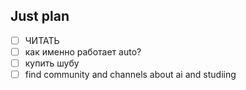 ## Just plan
- [ ] ЧИТАТЬ
- [ ] как именно работает auto?
- [ ] купить шубу
- [ ] find community and channels about ai and studiing
